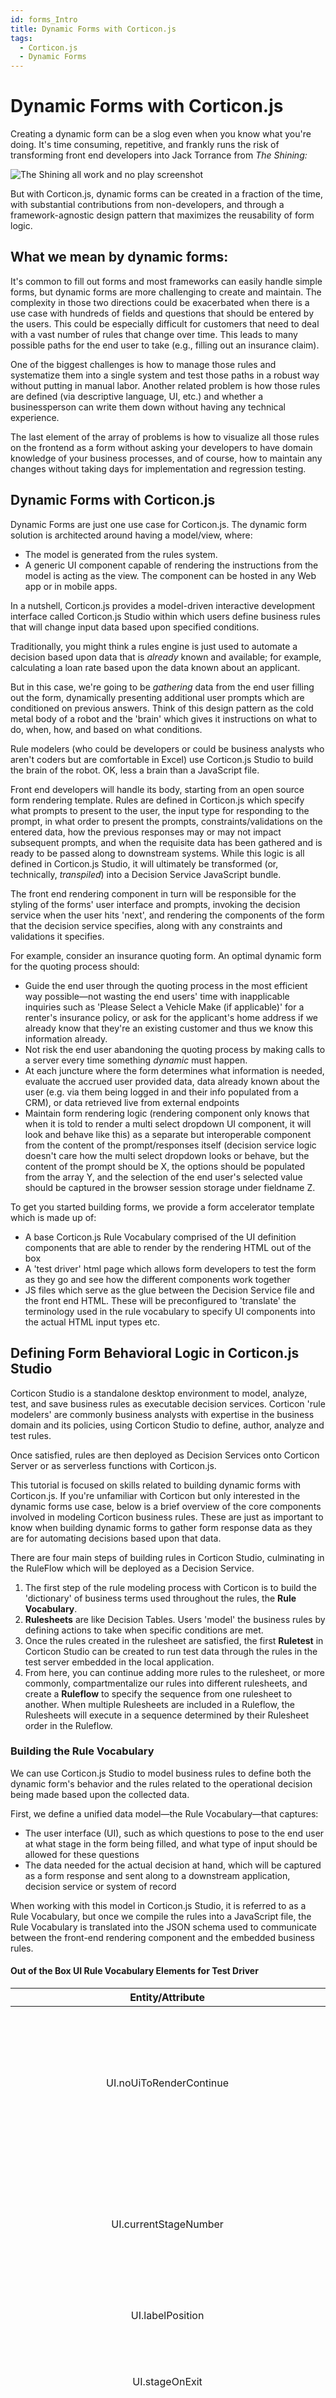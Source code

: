 ```yaml
---
id: forms_Intro
title: Dynamic Forms with Corticon.js
tags:
  - Corticon.js
  - Dynamic Forms
---
```


# Dynamic Forms with Corticon.js

Creating a dynamic form can be a slog even when you know what you're doing. It's time consuming, repetitive, and frankly runs the risk of transforming front end developers into Jack Torrance from _The Shining:_

![The Shining all work and no play screenshot](images/shining.jpg)

But with Corticon.js, dynamic forms can be created in a fraction of the time, with substantial contributions from non-developers, and through a framework-agnostic design pattern that maximizes the reusability of form logic.

## What we mean by dynamic forms:

It's common to fill out forms and most frameworks can easily handle simple forms, but dynamic forms are more challenging to create and maintain. The complexity in those two directions could be exacerbated when there is a use case with hundreds of fields and questions that should be entered by the users. This could be especially difficult for customers that need to deal with a vast number of rules that change over time. This leads to many possible paths for the end user to take (e.g., filling out an insurance claim).

One of the biggest challenges is how to manage those rules and systematize them into a single system and test those paths in a robust way without putting in manual labor. Another related problem is how those rules are defined (via descriptive language, UI, etc.) and whether a businessperson can write them down without having any technical experience.

The last element of the array of problems is how to visualize all those rules on the frontend as a form without asking your developers to have domain knowledge of your business processes, and of course, how to maintain any changes without taking days for implementation and regression testing.

## Dynamic Forms with Corticon.js

Dynamic Forms are just one use case for Corticon.js. The dynamic form solution is architected around having a model/view, where:

- The model is generated from the rules system.
- A generic UI component capable of rendering the instructions from the model is acting as the view. The component can be hosted in any Web app or in mobile apps.

In a nutshell, Corticon.js provides a model-driven interactive development interface called Corticon.js Studio within which users define business rules that will change input data based upon specified conditions.

Traditionally, you might think a rules engine is just used to automate a decision based upon data that is _already_ known and available; for example, calculating a loan rate based upon the data known about an applicant.

But in this case, we're going to be _gathering_ data from the end user filling out the form, dynamically presenting additional user prompts which are conditioned on previous answers. Think of this design pattern as the cold metal body of a robot and the 'brain' which gives it instructions on what to do, when, how, and based on what conditions.

Rule modelers (who could be developers or could be business analysts who aren't coders but are comfortable in Excel) use Corticon.js Studio to build the brain of the robot. OK, less a brain than a JavaScript file.

Front end developers will handle its body, starting from an open source form rendering template. Rules are defined in Corticon.js which specify what prompts to present to the user, the input type for responding to the prompt, in what order to present the prompts, constraints/validations on the entered data, how the previous responses may or may not impact subsequent prompts, and when the requisite data has been gathered and is ready to be passed along to downstream systems. While this logic is all defined in Corticon.js Studio, it will ultimately be transformed (or, technically, _transpiled_) into a Decision Service JavaScript bundle.

The front end rendering component in turn will be responsible for the styling of the forms' user interface and prompts, invoking the decision service when the user hits 'next', and rendering the components of the form that the decision service specifies, along with any constraints and validations it specifies.

For example, consider an insurance quoting form. An optimal dynamic form for the quoting process should:

- Guide the end user through the quoting process in the most efficient way possible—not wasting the end users' time with inapplicable inquiries such as 'Please Select a Vehicle Make (if applicable)' for a renter's insurance policy, or ask for the applicant's home address if we already know that they're an existing customer and thus we know this information already.
- Not risk the end user abandoning the quoting process by making calls to a server every time something _dynamic_ must happen.
- At each juncture where the form determines what information is needed, evaluate the accrued user provided data, data already known about the user (e.g. via them being logged in and their info populated from a CRM), or data retrieved live from external endpoints
- Maintain form rendering logic (rendering component only knows that when it is told to render a multi select dropdown UI component, it will look and behave like this) as a separate but interoperable component from the content of the prompt/responses itself (decision service logic doesn't care how the multi select dropdown looks or behave, but the content of the prompt should be X, the options should be populated from the array Y, and the selection of the end user's selected value should be captured in the browser session storage under fieldname Z.

To get you started building forms, we provide a form accelerator template which is made up of:

- A base Corticon.js Rule Vocabulary comprised of the UI definition components that are able to render by the rendering HTML out of the box
- A 'test driver' html page which allows form developers to test the form as they go and see how the different components work together
- JS files which serve as the glue between the Decision Service file and the front end HTML. These will be preconfigured to 'translate' the terminology used in the rule vocabulary to specify UI components into the actual HTML input types etc.

## Defining Form Behavioral Logic in Corticon.js Studio

Corticon Studio is a standalone desktop environment to model, analyze, test, and save business rules as executable decision services. Corticon 'rule modelers' are commonly business analysts with expertise in the business domain and its policies, using Corticon Studio to define, author, analyze and test rules.

Once satisfied, rules are then deployed as Decision Services onto Corticon Server or as serverless functions with Corticon.js.

This tutorial is focused on skills related to building dynamic forms with Corticon.js. If you're unfamiliar with Corticon but only interested in the dynamic forms use case, below is a brief overview of the core components involved in modeling Corticon business rules. These are just as important to know when building dynamic forms to gather form response data as they are for automating decisions based upon that data.

There are four main steps of building rules in Corticon Studio, culminating in the RuleFlow which will be deployed as a Decision Service.

1. The first step of the rule modeling process with Corticon is to build the 'dictionary' of business terms used throughout the rules, the  **Rule Vocabulary**.
2. **Rulesheets**  are like Decision Tables. Users 'model' the business rules by defining actions to take when specific conditions are met.
3. Once the rules created in the rulesheet are satisfied, the first  **Ruletest**  in Corticon Studio can be created to run test data through the rules in the test server embedded in the local application.
4. From here, you can continue adding more rules to the rulesheet, or more commonly, compartmentalize our rules into different rulesheets, and create a  **Ruleflow**  to specify the sequence from one rulesheet to another. When multiple Rulesheets are included in a Ruleflow, the Rulesheets will execute in a sequence determined by their Rulesheet order in the Ruleflow.

### Building the Rule Vocabulary

We can use Corticon.js Studio to model business rules to define both the dynamic form's behavior and the rules related to the operational decision being made based upon the collected data.

First, we define a unified data model—the Rule Vocabulary—that captures:

- The user interface (UI), such as which questions to pose to the end user at what stage in the form being filled, and what type of input should be allowed for these questions
- The data needed for the actual decision at hand, which will be captured as a form response and sent along to a downstream application, decision service or system of record

When working with this model in Corticon.js Studio, it is referred to as a Rule Vocabulary, but once we compile the rules into a JavaScript file, the Rule Vocabulary is translated into the JSON schema used to communicate between the front-end rendering component and the embedded business rules.

#### Out of the Box UI Rule Vocabulary Elements for Test Driver

 **Entity/Attribute**                                              | **Description**                                                                                                                                                                                                                                                                                                                                                                                                                                                                                                                                                                                                                                                                           | **Field Type**                                                                                                                                                  
:-----------------------------------------------------------------:|:-----------------------------------------------------------------------------------------------------------------------------------------------------------------------------------------------------------------------------------------------------------------------------------------------------------------------------------------------------------------------------------------------------------------------------------------------------------------------------------------------------------------------------------------------------------------------------------------------------------------------------------------------------------------------------------------:|:---------------------------------------------------------------------------------------------------------------------------------------------------------------:
 UI\.noUiToRenderContinue                                          | Boolean set to true for any stage numbers where something other than rendering a container is happening \(enumerating list of options/datasource for a multi choice dropdown, calculations, making decision from accrued data\)                                                                                                                                                                                                                                                                                                                                                                                                                                                           | Boolean                                                                                                                                                         
 UI\.currentStageNumber                                            | When the client side rendering component is ready for the next step in the flow, it invokes the decision service by setting UI\.currentStageNumber to UI\.nextStageNumber in the input payload of the decision service\.                                                                                                                                                                                                                                                                                                                                                                                                                                                                  | Integer                                                                                                                                                         
 UI\.labelPosition                                                 | Sets the default label position \- Can be overidden on a control by control basis                                                                                                                                                                                                                                                                                                                                                                                                                                                                                                                                                                                                         | Enum: 'Above', 'Side'                                                                                                                                           
 UI\.stageOnExit                                                   | To invoke a subflow we need to specify the entry stage via nextStageNumber and where we will resume via stageOnExit                                                                                                                                                                                                                                                                                                                                                                                                                                                                                                                                                                       | Integer                                                                                                                                                         
 UI\.pathToData                                                    | We define which data we want to store by specifying in the initial stage of the rules which vocabulary entity should ‘store’ the data accrued throughout the form\. This is specified with UI\.pathToData in an initial stage\. The pathToData entity will be at index 1 in the JSON\. The stored data can then be passed along to other workflow steps once the form is complete, or used to define a conditional rule at a later stage in the form\. Data Type: Any alphanumeric string will be accepted, but in order to use user\-selected responses to dynamically change form behavior in future steps, this should be set to an entity in the vocabulary that will accrue the data | String                                                                                                                                                          
 UI\.language                                                      | On start, the rendered can accept the language from the UI but a decision service may switch the language based on some rules                                                                                                                                                                                                                                                                                                                                                                                                                                                                                                                                                             | String                                                                                                                                                          
 UI\.done                                                          | Upon receiving a done instruction from the decision service \(a notification of the end of the flow\) via UI\.done=T, it is expected the collected data will be passed to another function or process; typically an event will be raised with a pointer to the JSON data collected during the flow\.                                                                                                                                                                                                                                                                                                                                                                                      | Boolean                                                                                                                                                         
 UI\.nextStageNumber                                               | The decision service sets the attribute UI\.nextStageNumber to specify the next step in the flow, unless it is the last stage, in which case this field is left null and done is set to ‘true’                                                                                                                                                                                                                                                                                                                                                                                                                                                                                            | Integer                                                                                                                                                         
 UI\.currentStageDescription                                       |                                                                                                                                                                                                                                                                                                                                                                                                                                                                                                                                                                                                                                                                                           | String                                                                                                                                                          
 UI\.containers                                                    | For all steps in which something is being presented to the user \(versus just a calculation/decision made in the background\), the decision service will specify the list of UI controls to render from the decision service JSON payload at the UI\.containers element\. This is an array of all the containers to render for this stage\. The container can be viewed as a panel containing various labels and input fields decision service\. The container has various attributes, for example a title\.                                                                                                                                                                              | object                                                                                                                                                          
 UI\.containers\.validationMsg                                     | Creates a container wide validation message                                                                                                                                                                                                                                                                                                                                                                                                                                                                                                                                                                                                                                               | String                                                                                                                                                          
 UI\.containers\.description                                       | An optional string that doesn't impact behavior of the form\. It is mostly useful for troubleshooting\.                                                                                                                                                                                                                                                                                                                                                                                                                                                                                                                                                                                   | String                                                                                                                                                          
 UI\.containers\.title                                             | Renders the h3 header on Container entity                                                                                                                                                                                                                                                                                                                                                                                                                                                                                                                                                                                                                                                 | String                                                                                                                                                          
 UI\.containers\.id                                                | Required if any container is being rendered\.                                                                                                                                                                                                                                                                                                                                                                                                                                                                                                                                                                                                                                             | String                                                                                                                                                          
 UI\.containers\.uiControls                                        | Each UI control element has multiple attributes\. The most important one is the 'type' attribute as it allows the CSC to know what kind of control to render and which necessary attributes to access based on the type\.                                                                                                                                                                                                                                                                                                                                                                                                                                                                 | object                                                                                                                                                          
 UI\.containers\.uiControls\.fieldName                             | The UI control specifies where to store the data in the field UIControl\.fieldName\. For example, if we want to store the value of a person's date of birth in a field called 'dob', within a JSON object called 'Person', we would first need to set \(either in this stage or a preceding one\) the UI\.pathToData = 'Person' and then we could define the UI Control's fieldName to be 'dob'\. This would hold the value selected for the dob in the JSON object as follows: "Person" : \{ "dob" : "MM/DD/YYYY" \}                                                                                                                                                                     | String                                                                                                                                                          
 UI\.containers\.uiControls\.dataSourceOptions                     | When using the MultipleChoices UI Control, the actual choices can be populated from a JSON endpoint or be specified by the rule modeler\. For the first option, the rule modeler must specify a URL on the field UIControl\.dataSource\. The default client renderer will look for the options at that endpoint under the value and displayName field\. If the JSON data has different keys, such as shown below, the client renderer must be told which field is going to serve as the value field and which as the displayName field—these can be, and often are, the same\. These are specified with the DataSourceOptions entity\.                                                    | object                                                                                                                                                          
 UI\.containers\.uiControls\.dataSourceOptions\.dataTextField      | Optionally define the key name to use as the display name for this option from dropdown, if its name isn’t displayName\. Oftentimes this will be the same as the dataValueField field\.                                                                                                                                                                                                                                                                                                                                                                                                                                                                                                   | String                                                                                                                                                          
 UI\.containers\.uiControls\.dataSourceOptions\.dataValueField     | Optionally define the name of the key whose value should be stored should end user select this option from dropdown, if its name isn’t value\. Oftentimes this will be the same as the dataTextField field\.                                                                                                                                                                                                                                                                                                                                                                                                                                                                              | String                                                                                                                                                          
 UI\.containers\.uiControls\.dataSourceOptions\.pathToOptionsArray | Optionally define where in a JSON endpoint is the array of options to populate a dropdown list with                                                                                                                                                                                                                                                                                                                                                                                                                                                                                                                                                                                       | String                                                                                                                                                          
 UI\.containers\.uiControls\.max                                   | Optionally give the rendering component for this UI Control a numeric maximum                                                                                                                                                                                                                                                                                                                                                                                                                                                                                                                                                                                                             | Integer                                                                                                                                                         
 UI\.containers\.uiControls\.defaultValue                          | Optionally give the rendering component for this UI Control a placeholder default value                                                                                                                                                                                                                                                                                                                                                                                                                                                                                                                                                                                                   | String                                                                                                                                                          
 UI\.containers\.uiControls\.showTime                              |                                                                                                                                                                                                                                                                                                                                                                                                                                                                                                                                                                                                                                                                                           | Boolean                                                                                                                                                         
 UI\.containers\.uiControls\.multiple                              | When there could be any number of responses to a prompt, set this to true\. The answers are stored in an array pointed as specified by fieldName attribute                                                                                                                                                                                                                                                                                                                                                                                                                                                                                                                                | Boolean                                                                                                                                                         
 UI\.containers\.uiControls\.tooltip                               | Optionally give the rendering component for this UI Control a tooltip to assist end user                                                                                                                                                                                                                                                                                                                                                                                                                                                                                                                                                                                                  | String                                                                                                                                                          
 UI\.containers\.uiControls\.label                                 | Content of the prompt provided by the UI Control                                                                                                                                                                                                                                                                                                                                                                                                                                                                                                                                                                                                                                          | String                                                                                                                                                          
 UI\.containers\.uiControls\.rows                                  | Description: HTML textarea rows attribute                                                                                                                                                                                                                                                                                                                                                                                                                                                                                                                                                                                                                                                 | Integer                                                                                                                                                         
 UI\.containers\.uiControls\.type                                  |                                                                                                                                                                                                                                                                                                                                                                                                                                                                                                                                                                                                                                                                                           | Enum:Text, SingleChoice, MultipleChoices, DateTime, Number, ReadOnlyText, YesNo, TextArea, FileUpload, MultiExpenses, MultipleChoicesMultiSelect , YesNoBoolean 
 UI\.containers\.uiControls\.required                              | Optionally tell the rendering component that this UI Control must be answered by the end user                                                                                                                                                                                                                                                                                                                                                                                                                                                                                                                                                                                             | Boolean                                                                                                                                                         
 UI\.containers\.uiControls\.min                                   | Optionally give the rendering component for this UI Control a minimum numeric value end user can enter                                                                                                                                                                                                                                                                                                                                                                                                                                                                                                                                                                                    | Integer                                                                                                                                                         
 UI\.containers\.uiControls\.minDT                                 | Optionally give the rendering component for this UI Control a minimum date value end user can enter                                                                                                                                                                                                                                                                                                                                                                                                                                                                                                                                                                                       | String                                                                                                                                                          
 UI\.containers\.uiControls\.labelPosition                         | Optionally instruct the rendering component where to place the label for this UI Control                                                                                                                                                                                                                                                                                                                                                                                                                                                                                                                                                                                                  | Enum: 'Above', 'Side'                                                                                                                                           
 UI\.containers\.uiControls\.sortOptions                           | Optionally instruct the rendering component how to sort the list of options applied to this UI Control\. Allowed values: 'A to Z', 'Z to A'                                                                                                                                                                                                                                                                                                                                                                                                                                                                                                                                               | Enum: 'A to Z', 'Z to A'                                                                                                                                        
 UI\.containers\.uiControls\.maxDT                                 | Optionally give the rendering component for this UI Control a maximum date value end user can enter                                                                                                                                                                                                                                                                                                                                                                                                                                                                                                                                                                                       | String                                                                                                                                                          
 UI\.containers\.uiControls\.validationErrorMsg                    | Creates validation message for individual UI Control                                                                                                                                                                                                                                                                                                                                                                                                                                                                                                                                                                                                                                      | String                                                                                                                                                          
 UI\.containers\.uiControls\.id                                    | Unique identifier \(within the context of one container\) for the UI control\.                                                                                                                                                                                                                                                                                                                                                                                                                                                                                                                                                                                                            | String                                                                                                                                                          
 UI\.containers\.uiControls\.cols                                  | Description: HTML textarea cols attribute                                                                                                                                                                                                                                                                                                                                                                                                                                                                                                                                                                                                                                                 | Integer                                                                                                                                                         
 UI\.containers\.uiControls\.dataSource                            | Specifies the datasource to populate MultipleChoices dropdown options from\. Value field at the JSON endpoint must have the key value, display name must have the value displayName\. If not the case for either of these, these can be overridden by specifying a child entity ‘DataSourceOptions’                                                                                                                                                                                                                                                                                                                                                                                       | String                                                                                                                                                          
 UI\.containers\.uiControls\.value                                 | The content of a ReadOnlyText UI Control                                                                                                                                                                                                                                                                                                                                                                                                                                                                                                                                                                                                                                                  | String                                                                                                                                                          
 UI\.containers\.uiControls\.option                                | Use in conjunction with MultipleChoices UI Control to populate the list of options\. Alternative is to specify an endpoint for the UI Control's datasource to retrieve data from\.                                                                                                                                                                                                                                                                                                                                                                                                                                                                                                        | object                                                                                                                                                          
 UI\.containers\.uiControls\.option\.displayName                   | What the particular dropdown option's dispay name should be                                                                                                                                                                                                                                                                                                                                                                                                                                                                                                                                                                                                                               | String                                                                                                                                                          
 UI\.containers\.uiControls\.option\.value                         | What the particular dropdown option's value will be stored as should it be selected                                                                                                                                                                                                                                                                                                                                                                                                                                                                                                                                                                                                       | String                                                                                                                                                          



## Testing Form with the Test Driver Renderer

When we build the dynamic form rules, we're ultimately going to be transpiling the rules into a self-contained JavaScript bundle. In simpler terms, all of the logic will be encapsulated into just one file decisionServiceBundle.js.

Front end developers handle the 'rendering side' of the form. This includes defining data that will be passed in at the onset of the form, styling, and where the data goes once the form is filled out.

To make everyone's life easier, we provide open source implementations of Corticon.js Dynamic Forms which you can freely download, import into your environment, and adapt to your needs. This includes both sample rule assets that you can work with in Corticon.js Studio, and a sample client side rendering component.